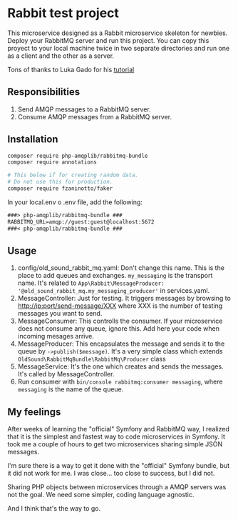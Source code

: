 # Rabbit test project

This microservice designed as a Rabbit microservice skeleton for newbies.
Deploy your RabbitMQ server and run this project.
You can copy this proyect to your local machine twice in two separate directories and run one as a client and the other as a server.

Tons of thanks to Luka Gado for his [tutorial](https://medium.com/q-software/symfony-and-rabbitmq-86b14dd604b1)

## Responsibilities

1. Send AMQP messages to a RabbitMQ server.
2. Consume AMQP messages from a RabbitMQ server.

## Installation

```bash
composer require php-amqplib/rabbitmq-bundle
composer require annotations

# This below if for creating random data.
# Do not use this for production.
composer require fzaninotto/faker
```

In your local.env o .env file, add the following:

```txt
###> php-amqplib/rabbitmq-bundle ###
RABBITMQ_URL=amqp://guest:guest@localhost:5672
###< php-amqplib/rabbitmq-bundle ###
```

## Usage

1. config/old_sound_rabbit_mq.yaml: Don't change this name. This is the place to add queues and exchanges. `my_messaging` is the transport name. It's related to `App\Rabbit\MessageProducer: '@old_sound_rabbit_mq.my_messaging_producer'` in services.yaml.
2. MessageController: Just for testing. It triggers messages by browsing to <http://ip:port/send-message/XXX> where XXX is the number of testing messages you want to send.
3. MessageConsumer: This controlls the consumer. If your microservice does not consume any queue, ignore this. Add here your code when incoming mesages arrive.
4. MessageProducer: This encapsulates the message and sends it to the queue by `->publish($message)`. It's a very simple class which extends `OldSound\RabbitMqBundle\RabbitMq\Producer` class
5. MessageService: It's the one which creates and sends the messages. It's called by MessageController.
6. Run consumer with `bin/console rabbitmq:consumer messaging`, where `messaging` is the name of the queue.

## My feelings

After weeks of learning the "official" Symfony and RabbitMQ way, I realized that it is the simplest and fastest way to code microservices in Symfony. It took me a couple of hours to get two microservices sharing simple JSON messages.

I'm sure there is a way to get it done with the "official" Symfony bundle, but it did not work for me. I was close... too close to success, but I did not.

Sharing PHP objects between microservices through a AMQP servers was not the goal. We need some simpler, coding language agnostic.

And I think that's the way to go.
